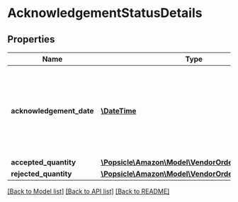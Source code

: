 # AcknowledgementStatusDetails

## Properties
Name | Type | Description | Notes
------------ | ------------- | ------------- | -------------
**acknowledgement_date** | [**\DateTime**](\DateTime.md) | The date when the line item was confirmed by vendor. Must be in ISO-8601 date/time format. | [optional] 
**accepted_quantity** | [**\Popsicle\Amazon\Model\VendorOrders\ItemQuantity**](ItemQuantity.md) |  | [optional] 
**rejected_quantity** | [**\Popsicle\Amazon\Model\VendorOrders\ItemQuantity**](ItemQuantity.md) |  | [optional] 

[[Back to Model list]](../../README.md#documentation-for-models) [[Back to API list]](../../README.md#documentation-for-api-endpoints) [[Back to README]](../../README.md)

